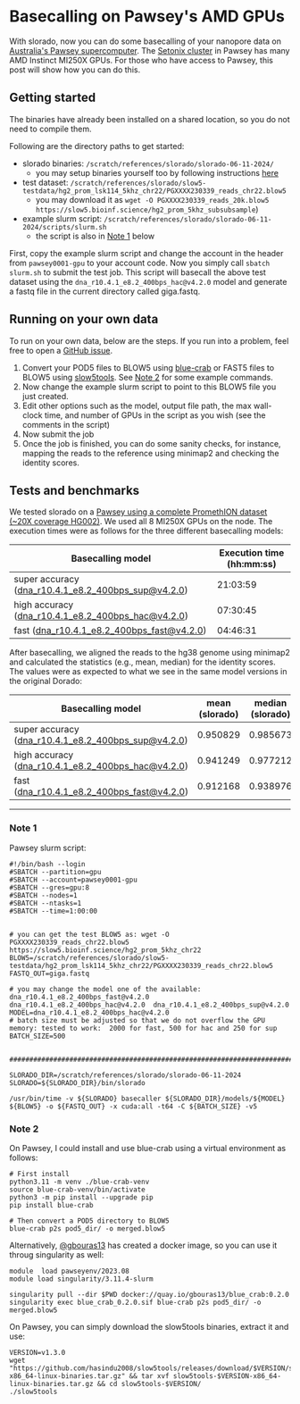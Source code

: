 # Basecalling on Pawsey's AMD GPUs


With slorado, now you can do some basecalling of your nanopore data on [Australia's Pawsey supercomputer](https://pawsey.org.au/). The [Setonix cluster](https://pawsey.org.au/systems/setonix/) in Pawsey has many AMD Instinct MI250X GPUs.
For those who have access to Pawsey, this post will show how you can do this. 

## Getting started

The binaries have already been installed on a shared location, so you do not need to compile them. 

Following are the directory paths to get started:

- slorado binaries: `/scratch/references/slorado/slorado-06-11-2024/`
   - you may setup binaries yourself too by following instructions [here](rocm-bin.md)
- test dataset: `/scratch/references/slorado/slow5-testdata/hg2_prom_lsk114_5khz_chr22/PGXXXX230339_reads_chr22.blow5`
   - you may download it as `wget -O PGXXXX230339_reads_20k.blow5 https://slow5.bioinf.science/hg2_prom_5khz_subsubsample`)
- example slurm script: `/scratch/references/slorado/slorado-06-11-2024/scripts/slurm.sh`
   - the script is also in [Note 1](#note-1) below

First, copy the example slurm script and change the account in the header from `pawsey0001-gpu` to your account code. Now you simply call `sbatch slurm.sh` to submit the test job. 
This script will basecall the above test dataset using the `dna_r10.4.1_e8.2_400bps_hac@v4.2.0` model and generate a fastq file in the current directory called giga.fastq.

## Running on your own data

To run on your own data, below are the steps. If you run into a problem, feel free to open a [GitHub issue](https://github.com/BonsonW/slorado/issues).

1. Convert your POD5 files to BLOW5 using [blue-crab](https://github.com/Psy-Fer/blue-crab) or FAST5 files to BLOW5 using [slow5tools](https://github.com/hasindu2008/slow5tools). See [Note 2](#note-2) for some example commands.
2. Now change the example slurm script to point to this BLOW5 file you just created.
3. Edit other options such as the model, output file path, the max wall-clock time, and number of GPUs in the script as you wish (see the comments in the script)
4. Now submit the job
5. Once the job is finished, you can do some sanity checks, for instance, mapping the reads to the reference using minimap2 and checking the identity scores.

## Tests and benchmarks

We tested slorado on a [Pawsey using a complete PromethION dataset (~20X coverage HG002)](https://gentechgp.github.io/gtgseq/docs/data.html#na24385-hg002-promethion-data-20x). We used all 8 MI250X GPUs on the node. The execution times were as follows for the three different basecalling models:

| Basecalling model | Execution time (hh:mm:ss) |
|---|---|
| super accuracy (dna_r10.4.1_e8.2_400bps_sup@v4.2.0)    | 21:03:59       |
| high accuracy  (dna_r10.4.1_e8.2_400bps_hac@v4.2.0)    | 07:30:45        |
| fast (dna_r10.4.1_e8.2_400bps_fast@v4.2.0)             | 04:46:31        |

After basecalling, we aligned the reads to the hg38 genome using minimap2 and calculated the statistics (e.g., mean, median) for the identity scores. The values were as expected to what we see in the same model versions in the original Dorado:

| Basecalling model | mean (slorado) | median (slorado) | mean (Dorado) | median (Dorado) |
|---|---|---|---|---|
| super accuracy (dna_r10.4.1_e8.2_400bps_sup@v4.2.0)    | 0.950829    | 0.985673    |  calculating     |  calculating     |
| high accuracy  (dna_r10.4.1_e8.2_400bps_hac@v4.2.0)    | 0.941249    | 0.977212    | 0.938371 | 0.977654 |
| fast (dna_r10.4.1_e8.2_400bps_fast@v4.2.0)             | 0.912168    | 0.938976    | 0.906703 | 0.937500 |

---

### Note 1

Pawsey slurm script:
```
#!/bin/bash --login
#SBATCH --partition=gpu
#SBATCH --account=pawsey0001-gpu
#SBATCH --gres=gpu:8
#SBATCH --nodes=1
#SBATCH --ntasks=1
#SBATCH --time=1:00:00


# you can get the test BLOW5 as: wget -O PGXXXX230339_reads_chr22.blow5 https://slow5.bioinf.science/hg2_prom_5khz_chr22
BLOW5=/scratch/references/slorado/slow5-testdata/hg2_prom_lsk114_5khz_chr22/PGXXXX230339_reads_chr22.blow5
FASTQ_OUT=giga.fastq

# you may change the model one of the available:  dna_r10.4.1_e8.2_400bps_fast@v4.2.0  dna_r10.4.1_e8.2_400bps_hac@v4.2.0  dna_r10.4.1_e8.2_400bps_sup@v4.2.0
MODEL=dna_r10.4.1_e8.2_400bps_hac@v4.2.0
# batch size must be adjusted so that we do not overflow the GPU memory: tested to work:  2000 for fast, 500 for hac and 250 for sup
BATCH_SIZE=500


########################################################################

SLORADO_DIR=/scratch/references/slorado/slorado-06-11-2024
SLORADO=${SLORADO_DIR}/bin/slorado

/usr/bin/time -v ${SLORADO} basecaller ${SLORADO_DIR}/models/${MODEL} ${BLOW5} -o ${FASTQ_OUT} -x cuda:all -t64 -C ${BATCH_SIZE} -v5
```


### Note 2

On Pawsey, I could install and use blue-crab using a virtual environment as follows:
```
# First install
python3.11 -m venv ./blue-crab-venv
source blue-crab-venv/bin/activate
python3 -m pip install --upgrade pip
pip install blue-crab

# Then convert a POD5 directory to BLOW5
blue-crab p2s pod5_dir/ -o merged.blow5
```
Alternatively, [@gbouras13](https://github.com/gbouras13) has created a docker image, so you can use it throug singularity as well:
```
module  load pawseyenv/2023.08
module load singularity/3.11.4-slurm
 
singularity pull --dir $PWD docker://quay.io/gbouras13/blue_crab:0.2.0
singularity exec blue_crab_0.2.0.sif blue-crab p2s pod5_dir/ -o merged.blow5
```


On Pawsey, you can simply download the slow5tools binaries, extract it and use:
```
VERSION=v1.3.0
wget "https://github.com/hasindu2008/slow5tools/releases/download/$VERSION/slow5tools-$VERSION-x86_64-linux-binaries.tar.gz" && tar xvf slow5tools-$VERSION-x86_64-linux-binaries.tar.gz && cd slow5tools-$VERSION/
./slow5tools
```


   
